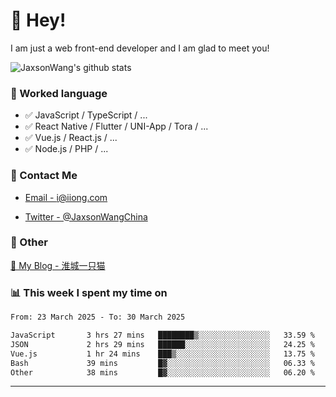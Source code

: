 # 👋 Hey!

I am just a web front-end developer and I am glad to meet you!

![JaxsonWang's github stats](https://github-readme-stats.vercel.app/api?username=JaxsonWang&&show_icons=true&&title_color=1abc9c&&icon_color=1abc9c)


### 📝 Worked language

- ✅ JavaScript / TypeScript / ...
- ✅ React Native / Flutter / UNI-App / Tora / ...
- ✅ Vue.js / React.js / ...
- ✅ Node.js / PHP / ...

### 📮 Contact Me

- [Email - i@iiong.com](mailto:i@iiong.com)

- [Twitter - @JaxsonWangChina](https://twitter.com/JaxsonWangChina)

### 🤪 Other

[📌 My Blog - 淮城一只猫](https://iiong.com)

### 📊 This week I spent my time on

<!--START_SECTION:waka-->

```txt
From: 23 March 2025 - To: 30 March 2025

JavaScript       3 hrs 27 mins   ████████▒░░░░░░░░░░░░░░░░   33.59 %
JSON             2 hrs 29 mins   ██████░░░░░░░░░░░░░░░░░░░   24.25 %
Vue.js           1 hr 24 mins    ███▒░░░░░░░░░░░░░░░░░░░░░   13.75 %
Bash             39 mins         █▓░░░░░░░░░░░░░░░░░░░░░░░   06.33 %
Other            38 mins         █▓░░░░░░░░░░░░░░░░░░░░░░░   06.20 %
```

<!--END_SECTION:waka-->

---
